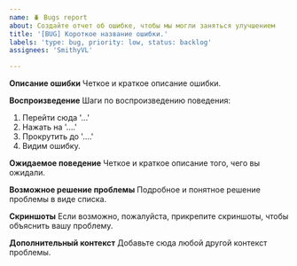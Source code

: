 ```yaml
---
name: 🪲 Bugs report
about: Создайте отчет об ошибке, чтобы мы могли заняться улучшением
title: '[BUG] Короткое название ошибки.'
labels: 'type: bug, priority: low, status: backlog'
assignees: 'SmithyVL'

---
```


**Описание ошибки**
Четкое и краткое описание ошибки.

**Воспроизведение**
Шаги по воспроизведению поведения:
1. Перейти сюда '...'
2. Нажать на '....'
3. Прокрутить до '....'
4. Видим ошибку.

**Ожидаемое поведение**
Четкое и краткое описание того, чего вы ожидали.

**Возможное решение проблемы**
Подробное и понятное решение проблемы в виде списка.

**Скриншоты**
Если возможно, пожалуйста, прикрепите скриншоты, чтобы объяснить вашу проблему.

**Дополнительный контекст**
Добавьте сюда любой другой контекст проблемы.